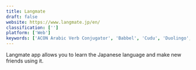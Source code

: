 ```yaml
---
title: Langmate
draft: false 
website: https://www.langmate.jp/en/
classification: ['']
platform: ['Web']
keywords: ['ACON Arabic Verb Conjugator', 'Babbel', 'Cudu', 'Duolingo', 'Esperanto Course/Kurso', 'KOSHO', 'LangJet', 'Learn Brazilian Portuguese', 'Lingbe', 'LinguaTV Language Learning', 'Membean', 'Michiko', 'MosaLingua', 'Nextlingua', 'Preply', 'Wlingua', 'iLearn Papiamento']
---
```

Langmate app allows you to learn the Japanese language and make new friends using it.